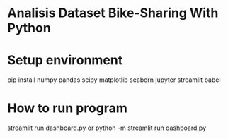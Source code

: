 # Analisis Dataset Bike-Sharing With Python

# Setup environment

pip install numpy pandas scipy matplotlib seaborn jupyter streamlit babel

# How to run program

streamlit run dashboard.py 
or
python -m streamlit run dashboard.py 
